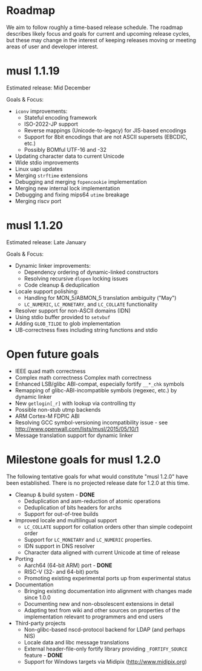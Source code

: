# Roadmap

We aim to follow roughly a time-based release schedule. The roadmap describes likely
focus and goals for current and upcoming release cycles, but these may change in the
interest of keeping releases moving or meeting areas of user and developer interest.


# musl 1.1.19

Estimated release: Mid December

Goals & Focus:

- `iconv` improvements:
    - Stateful encoding framework
    - ISO-2022-JP support
    - Reverse mappings (Unicode-to-legacy) for JIS-based encodings
    - Support for 8bit encodings that are not ASCII supersets (EBCDIC, etc.)
    - Possibly BOMful UTF-16 and -32
- Updating character data to current Unicode
- Wide stdio improvements
- Linux uapi updates
- Merging `strftime` extensions
- Debugging and merging `fopencookie` implementation
- Merging new internal lock implementation
- Debugging and fixing mips64 `utime` breakage
- Merging riscv port

# musl 1.1.20

Estimated release: Late January

Goals & Focus:

- Dynamic linker improvements:
    - Dependency ordering of dynamic-linked constructors
    - Resolving recursive `dlopen` locking issues
    - Code cleanup & deduplication
- Locale support polishing:
    - Handling for MON_5/ABMON_5 translation ambiguity ("May")
    - `LC_NUMERIC`, `LC_MONETARY`, and `LC_COLLATE` functionality
- Resolver support for non-ASCII domains (IDN)
- Using stdio buffer provided to `setvbuf`
- Adding `GLOB_TILDE` to glob implementation
- UB-correctness fixes including string functions and stdio


# Open future goals

- IEEE quad math correctness
- Complex math correctness Complex math correctness
- Enhanced LSB/glibc ABI-compat, especially fortify `__*_chk` symbols
- Remapping of glibc-ABI-incompatible symbols (regexec, etc.) by dynamic linker
- New `getlogin[_r]` with lookup via controlling tty
- Possible non-stub utmp backends
- ARM Cortex-M FDPIC ABI
- Resolving GCC symbol-versioning incompatibility issue - see
  <http://www.openwall.com/lists/musl/2015/05/10/1>
- Message translation support for dynamic linker


# Milestone goals for musl 1.2.0

The following tentative goals for what would constitute "musl 1.2.0" have been
established. There is no projected release date for 1.2.0 at this time.

- Cleanup & build system - **DONE**
    - Deduplication and asm-reduction of atomic operations
    - Deduplication of bits headers for archs
    - Support for out-of-tree builds
- Improved locale and multilingual support
    - `LC_COLLATE` support for collation orders other than simple codepoint order
    - Support for `LC_MONETARY` and `LC_NUMERIC` properties.
    - IDN support in DNS resolver
    - Character data aligned with current Unicode at time of release
- Porting
    - Aarch64 (64-bit ARM) port - **DONE**
    - RISC-V (32- and 64-bit) ports
    - Promoting existing experimental ports up from experimental status
- Documentation
    - Bringing existing documentation into alignment with changes made since
      1.0.0
    - Documenting new and non-obsolescent extensions in detail
    - Adapting text from wiki and other sources on properties of the
      implementation relevant to programmers and end users
- Third-party projects
    - Non-glibc-based nscd-protocol backend for LDAP (and perhaps NIS)
    - Locale data and libc message translations
    - External header-file-only fortify library providing `_FORTIFY_SOURCE`
      feature - **DONE**
    - Support for Windows targets via Midipix (<http://www.midipix.org>)
